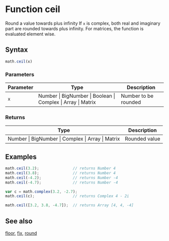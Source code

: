 # Function ceil

Round a value towards plus infinity
If `x` is complex, both real and imaginary part are rounded towards plus infinity.
For matrices, the function is evaluated element wise.


## Syntax

```js
math.ceil(x)
```

### Parameters

Parameter | Type | Description
--------- | ---- | -----------
`x` | Number &#124; BigNumber &#124; Boolean &#124; Complex &#124; Array &#124; Matrix | Number to be rounded

### Returns

Type | Description
---- | -----------
Number &#124; BigNumber &#124; Complex &#124; Array &#124; Matrix | Rounded value


## Examples

```js
math.ceil(3.2);               // returns Number 4
math.ceil(3.8);               // returns Number 4
math.ceil(-4.2);              // returns Number -4
math.ceil(-4.7);              // returns Number -4

var c = math.complex(3.2, -2.7);
math.ceil(c);                 // returns Complex 4 - 2i

math.ceil([3.2, 3.8, -4.7]);  // returns Array [4, 4, -4]
```


## See also

[floor](floor.md),
[fix](fix.md),
[round](round.md)


<!-- Note: This file is automatically generated from source code comments. Changes made in this file will be overridden. -->
